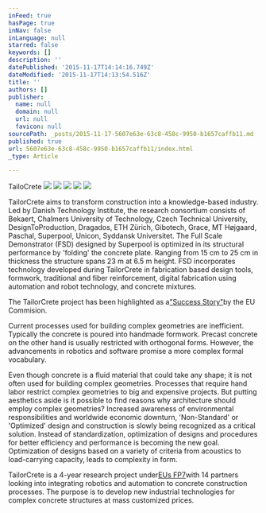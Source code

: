 ```yaml
---
inFeed: true
hasPage: true
inNav: false
inLanguage: null
starred: false
keywords: []
description: ''
datePublished: '2015-11-17T14:14:16.749Z'
dateModified: '2015-11-17T14:13:54.516Z'
title: ''
authors: []
publisher:
  name: null
  domain: null
  url: null
  favicon: null
sourcePath: _posts/2015-11-17-5607e63e-63c8-458c-9950-b1657caffb11.md
published: true
url: 5607e63e-63c8-458c-9950-b1657caffb11/index.html
_type: Article

---
```

TailoCrete
![](https://the-grid-user-content.s3-us-west-2.amazonaws.com/1efda3c4-50fa-4fd7-9b03-fb4ae50bb3f8.jpg)
![](https://the-grid-user-content.s3-us-west-2.amazonaws.com/6101be0b-fa76-45ad-bda7-1967d7351d2e.jpg)
![](https://the-grid-user-content.s3-us-west-2.amazonaws.com/ffcbdf1f-e38c-4ec1-98fe-a3bf1ad3f686.jpg)
![](https://the-grid-user-content.s3-us-west-2.amazonaws.com/406b5d5b-d149-41f4-96c4-04f460cbe239.jpg)
![](https://the-grid-user-content.s3-us-west-2.amazonaws.com/b8803f70-941a-4ac1-ac79-5117e7d9ee89.jpg)

TailorCrete aims to transform construction into a knowledge-based industry. Led by Danish Technology Institute, the research consortium consists of Bekaert, Chalmers University of Technology, Czech Technical University, DesignToProduction, Dragados, ETH Zürich, Gibotech, Grace, MT Højgaard, Paschal, Superpool, Unicon, Syddansk Universitet. The Full Scale Demonstrator (FSD) designed by Superpool is optimized in its structural performance by 'folding' the concrete plate. Ranging from 15 cm to 25 cm in thickness the structure spans 23 m at 6.5 m height. FSD incorporates technology developed during TailorCrete in fabrication based design tools, formwork, traditional and fiber reinforcement, digital fabrication using automation and robot technology, and concrete mixtures.

The TailorCrete project has been highlighted as a["Success Story"][0]by the EU Commision.

Current processes used for building complex geometries are inefficient. Typically the concrete is poured into handmade formwork. Precast concrete on the other hand is usually restricted with orthogonal forms. However, the advancements in robotics and software promise a more complex formal vocabulary.

Even though concrete is a fluid material that could take any shape; it is not often used for building complex geometries. Processes that require hand labor restrict complex geometries to big and expensive projects. But putting aesthetics aside is it possible to find reasons why architecture should employ complex geometries? Increased awareness of environmental responsibilities and worldwide economic downturn, 'Non-Standard' or 'Optimized' design and construction is slowly being recognized as a critical solution. Instead of standardization, optimization of designs and procedures for better efficiency and performance is becoming the new goal. Optimization of designs based on a variety of criteria from acoustics to load-carrying capacity, leads to complexity in form.

TailorCrete is a 4-year research project under[EUs FP7][1]with 14 partners looking into integrating robotics and automation to concrete construction processes. The purpose is to develop new industrial technologies for complex concrete structures at mass customized prices.

[0]: http://ec.europa.eu/research/infocentre/article_en.cfm?id=/research/headlines/news/article_14_08_28_en.html?infocentre&item=Infocentre&artid=32658
[1]: http://cordis.europa.eu/fp7/understand_en.html